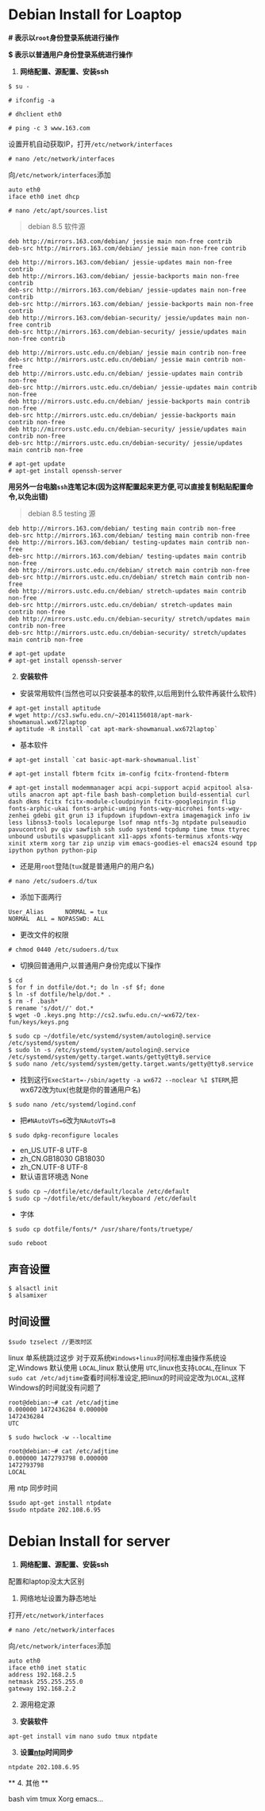 # Debian Install for Loaptop

__**# 表示以```root```身份登录系统进行操作**__

__**$ 表示以普通用户身份登录系统进行操作**__

1. **网络配置、源配置、安装ssh**

```$ su -```

```# ifconfig -a```

```# dhclient eth0```

```# ping -c 3 www.163.com```

设置开机自动获取IP，打开```/etc/network/interfaces```

```# nano /etc/network/interfaces```

向```/etc/network/interfaces```添加

```
auto eth0
iface eth0 inet dhcp
```

```# nano /etc/apt/sources.list```
> debian 8.5 软件源

```
deb http://mirrors.163.com/debian/ jessie main non-free contrib  
deb-src http://mirrors.163.com/debian/ jessie main non-free contrib

deb http://mirrors.163.com/debian/ jessie-updates main non-free contrib
deb http://mirrors.163.com/debian/ jessie-backports main non-free contrib
deb-src http://mirrors.163.com/debian/ jessie-updates main non-free contrib
deb-src http://mirrors.163.com/debian/ jessie-backports main non-free contrib
deb http://mirrors.163.com/debian-security/ jessie/updates main non-free contrib
deb-src http://mirrors.163.com/debian-security/ jessie/updates main non-free contrib

deb http://mirrors.ustc.edu.cn/debian/ jessie main contrib non-free
deb-src http://mirrors.ustc.edu.cn/debian/ jessie main contrib non-free
deb http://mirrors.ustc.edu.cn/debian/ jessie-updates main contrib non-free
deb-src http://mirrors.ustc.edu.cn/debian/ jessie-updates main contrib non-free
deb http://mirrors.ustc.edu.cn/debian/ jessie-backports main contrib non-free
deb-src http://mirrors.ustc.edu.cn/debian/ jessie-backports main contrib non-free
deb http://mirrors.ustc.edu.cn/debian-security/ jessie/updates main contrib non-free
deb-src http://mirrors.ustc.edu.cn/debian-security/ jessie/updates main contrib non-free
```
```
# apt-get update
# apt-get install openssh-server
```
**用另外一台电脑```ssh```连笔记本(因为这样配置起来更方便,可以直接复制粘贴配置命令,以免出错)**

> debian 8.5 testing 源

```
deb http://mirrors.163.com/debian/ testing main contrib non-free  
deb-src http://mirrors.163.com/debian/ testing main contrib non-free
deb http://mirrors.163.com/debian/ testing-updates main contrib non-free  
deb-src http://mirrors.163.com/debian/ testing-updates main contrib non-free
deb http://mirrors.ustc.edu.cn/debian/ stretch main contrib non-free
deb-src http://mirrors.ustc.edu.cn/debian/ stretch main contrib non-free
deb http://mirrors.ustc.edu.cn/debian/ stretch-updates main contrib non-free
deb-src http://mirrors.ustc.edu.cn/debian/ stretch-updates main contrib non-free
deb http://mirrors.ustc.edu.cn/debian-security/ stretch/updates main contrib non-free
deb-src http://mirrors.ustc.edu.cn/debian-security/ stretch/updates main contrib non-free
```

```
# apt-get update
# apt-get install openssh-server
```

2. **安装软件**

* 安装常用软件(当然也可以只安装基本的软件,以后用到什么软件再装什么软件)

```
# apt-get install aptitude
# wget http://cs3.swfu.edu.cn/~20141156018/apt-mark-showmanual.wx672laptop
# aptitude -R install `cat apt-mark-showmanual.wx672laptop`
```

* 基本软件

```
# apt-get install `cat basic-apt-mark-showmanual.list`
```

```
# apt-get install fbterm fcitx im-config fcitx-frontend-fbterm
```

```
# apt-get install modemmanager acpi acpi-support acpid acpitool alsa-utils anacron apt apt-file bash bash-completion build-essential curl dash dkms fcitx fcitx-module-cloudpinyin fcitx-googlepinyin flip fonts-arphic-ukai fonts-arphic-uming fonts-wqy-microhei fonts-wqy-zenhei gdebi git grun i3 ifupdown ifupdown-extra imagemagick info iw  less libnss3-tools localepurge lsof nmap ntfs-3g ntpdate pulseaudio pavucontrol pv qiv sawfish ssh sudo systemd tcpdump time tmux ttyrec unbound usbutils wpasupplicant x11-apps xfonts-terminus xfonts-wqy xinit xterm xorg tar zip unzip vim emacs-goodies-el emacs24 esound tpp ipython python python-pip
```
* 还是用```root```登陆(```tux```就是普通用户的用户名)

```
# nano /etc/sudoers.d/tux
```
* 添加下面两行
```
User_Alias      NORMAL = tux
NORMAL  ALL = NOPASSWD: ALL
```
* 更改文件的权限
```
# chmod 0440 /etc/sudoers.d/tux
```

* 切换回普通用户,以普通用户身份完成以下操作


```
$ cd
$ for f in dotfile/dot.*; do ln -sf $f; done
$ ln -sf dotfile/help/dot.* .
$ rm -f .bash*
$ rename 's/dot//' dot.*
$ wget -O .keys.png http://cs2.swfu.edu.cn/~wx672/tex-fun/keys/keys.png
```
```
$ sudo cp ~/dotfile/etc/systemd/system/autologin@.service /etc/systemd/system/
$ sudo ln -s /etc/systemd/system/autologin@.service /etc/systemd/system/getty.target.wants/getty@tty8.service
$ sudo nano /etc/systemd/system/getty.target.wants/getty@tty8.service
```
* 找到这行```ExecStart=-/sbin/agetty -a wx672 --noclear %I $TERM```,把wx672改为tux(也就是你的普通用户名)

```$ sudo nano /etc/systemd/logind.conf```
* 把```#NAutoVTs=6```改为```NAutoVTs=8```

```$ sudo dpkg-reconfigure locales```
  +   en_US.UTF-8 UTF-8
  +   zh_CN.GB18030 GB18030
  +   zh_CN.UTF-8 UTF-8
  +  默认语言环境选 None


```
$ sudo cp ~/dotfile/etc/default/locale /etc/default
$ sudo cp ~/dotfile/etc/default/keyboard /etc/default
```
* 字体
```
$ sudo cp dotfile/fonts/* /usr/share/fonts/truetype/
```

```sudo reboot```


## 声音设置

```
$ alsactl init
$ alsamixer
```
## 时间设置

```
$sudo tzselect //更改时区

```

linux 单系统跳过这步
对于双系统```Windows+linux```时间标准由操作系统设定,Windows 默认使用 ```LOCAL```,linux 默认使用 ```UTC```,linux也支持```LOCAL```,在linux 下```sudo cat /etc/adjtime```查看时间标准设定,把linux的时间设定改为```LOCAL```,这样Windows的时间就没有问题了

```
root@debian:~# cat /etc/adjtime
0.000000 1472436284 0.000000
1472436284
UTC
```

```$ sudo hwclock -w --localtime```

```
root@debian:~# cat /etc/adjtime
0.000000 1472793798 0.000000
1472793798
LOCAL
````

用 ntp 同步时间

```
$sudo apt-get install ntpdate
$sudo ntpdate 202.108.6.95
```

# Debian Install for server

1. **网络配置、源配置、安装ssh**

配置和laptop没太大区别
1. 网络地址设置为静态地址

打开```/etc/network/interfaces```

```# nano /etc/network/interfaces```

向```/etc/network/interfaces```添加

```
auto eth0
iface eth0 inet static
address 192.168.2.5
netmask 255.255.255.0
gateway 192.168.2.2
```
2. 源用稳定源

2. **安装软件**

```apt-get install vim nano sudo tmux ntpdate ```

3. **设置[ntp](http://www.ntp.org.cn/)时间同步**

```ntpdate 202.108.6.95```

** 4. 其他 **

bash vim tmux Xorg emacs...
